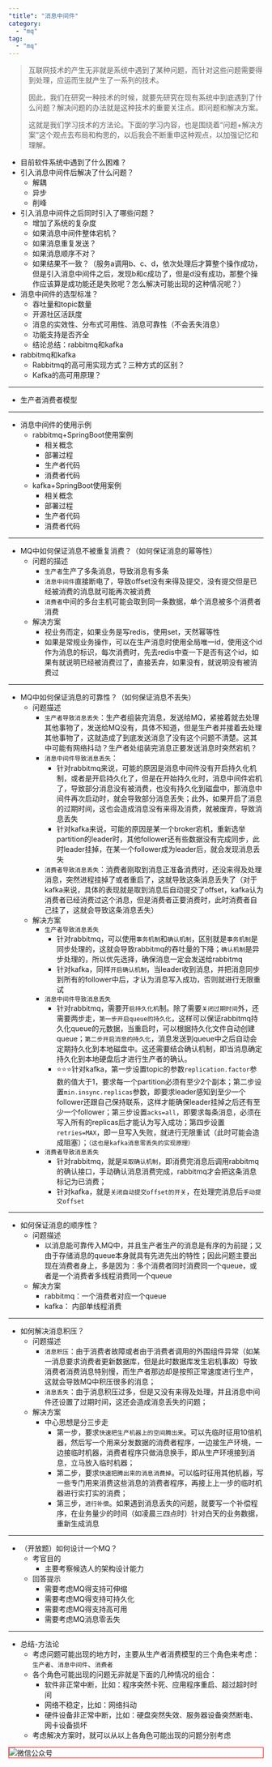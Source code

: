 ```yaml
---
"title": "消息中间件"
category:
  - "mq"
tag:
  - "mq"
---
```


> 互联网技术的产生无非就是系统中遇到了某种问题，而针对这些问题需要得到处理，应运而生就产生了一系列的技术。
>
> 因此，我们在研究一种技术的时候，就要先研究在现有系统中到底遇到了什么问题？解决问题的办法就是这种技术的重要关注点。即问题和解决方案。
>
> 这就是我们学习技术的方法论。下面的学习内容，也是围绕着“问题+解决方案”这个观点去布局和构思的，以后我会不断重申这种观点，以加强记忆和理解。


- 目前软件系统中遇到了什么困难？
- 引入消息中间件后解决了什么问题？
  - 解耦
  - 异步
  - 削峰
- 引入消息中间件之后同时引入了哪些问题？
  - 增加了系统的复杂度
  - 如果消息中间件整体宕机？
  - 如果消息重复发送？
  - 如果消息顺序不对？
  - 如果结果不一致？（服务a调用b、c、d，依次处理后才算整个操作成功，但是引入消息中间件之后，发现b和c成功了，但是d没有成功，那整个操作应该算是成功能还是失败呢？怎么解决可能出现的这种情况呢？）
- 消息中间件的选型标准？
  - 吞吐量和topic数量
  - 开源社区活跃度
  - 消息的实效性、分布式可用性、消息可靠性（不会丢失消息）
  - 功能支持是否齐全
  - 结论总结：rabbitmq和kafka
- rabbitmq和kafka
  - Rabbitmq的高可用实现方式？三种方式的区别？
  - Kafka的高可用原理？

---

- 生产者消费者模型

---

- 消息中间件的使用示例
  - rabbitmq+SpringBoot使用案例
    - 相关概念
    - 部署过程
    - 生产者代码
    - 消费者代码
  - kafka+SpringBoot使用案例
    - 相关概念
    - 部署过程
    - 生产者代码
    - 消费者代码

---

- MQ中如何保证消息不被重复消费？（如何保证消息的幂等性）
  - 问题的描述
    - `生产者`生产了多条消息，导致消息有多条
    - `消息中间件`直接断电了，导致offset没有来得及提交，没有提交但是已经被消费的消息就可能再次被消费
    - `消费者`中间的多台主机可能会取到同一条数据，单个消息被多个消费者消费
  - 解决方案
    - 视业务而定，如果业务是写redis，使用set，天然幂等性
    - 如果是常规业务操作，可以在生产消息时使用全局唯一id，使用这个id作为消息的标识，每次消费时，先去redis中查一下是否有这个id，如果有就说明已经被消费过了，直接丢弃，如果没有，就说明没有被消费过

---

- MQ中如何保证消息的可靠性？（如何保证消息不丢失）
  - 问题描述
    - `生产者导致消息丢失`：生产者组装完消息，发送给MQ，紧接着就去处理其他事物了，发送给MQ没有，具体不知道，但是生产者并接着去处理其他事物了，这就造成了到底发送消息了没有这个问题不清楚。这其中可能有网络抖动？生产者处组装完消息正要发送消息时突然宕机？
    - `消息中间件导致消息丢失`：
      - 针对rabbitmq来说，可能的原因是消息中间件没有开启持久化机制，或者是开启持久化了，但是在开始持久化时，消息中间件宕机了，导致部分消息没有被消费，也没有持久化到磁盘中，那消息中间件再次启动时，就会导致部分消息丢失；此外，如果开启了消息的过期时间，这也会造成消息没有来得及消费，就被废弃，导致消息丢失
      - 针对kafka来说，可能的原因是某一个broker宕机，重新选举partition的leader时，其他follower还有些数据没有完成同步，此时leader挂掉，在某一个follower成为leader后，就会发现消息丢失
    - `消费者导致消息丢失`：消费者刚取到消息正准备消费时，还没来得及处理消息，突然进程挂掉了或者重启了，这就导致这条消息丢失了（对于kafka来说，具体的表现就是取到消息后自动提交了offset，kafka认为消费者已经消费过这个消息，但是消费者正要消费时，此时消费者自己挂了，这就会导致这条消息丢失）
  - 解决方案
    - `生产者导致消息丢失`
      - 针对rabbitmq，可以使用`事务机制`和`确认机制`，区别就是`事务机制`是同步处理的，这就会导致rabbitmq的吞吐量的下降；`确认机制`是异步处理的，所以优先选择，确保消息一定会发送给rabbitmq
      - 针对kafka，同样`开启确认机制`，当leader收到消息，并把消息同步到所有的follower中后，才认为消息写入成功，否则就进行无限重试
    - `消息中间件导致消息丢失`
      - 针对rabbitmq，需要开`启持久化机`制。除了需要`关闭过期时间`外，还需要两步走，`第一步开启queue的持久化`，这样可以保证rabbitmq持久化queue的元数据，当重启时，可以根据持久化文件自动创建queue；`第二步开启消息的持久化`，消息发送到queue中之后自动会定期持久化到本地磁盘中。这还需要结合确认机制，即当消息确定持久化到本地硬盘后才进行生产者的确认。
      - :star::star::star:针对kafka，第一步设置topic的参数`replication.factor`参数的值大于1，要求每一个partition必须有至少2个副本；第二步设置`min.insync.replicas`参数，即要求leader感知到至少一个follower还跟自己保持联系，这样才能确保leader挂掉之后还有至少一个follower；第三步设置`acks=all`，即要求每条消息，必须在写入所有的replicas后才能认为写入成功；第四步设置`retries=MAX`，即一旦写入失败，就进行无限重试（此时可能会造成阻塞）；`（这也是kafka消息零丢失的实现原理）`
    - `消费者导致消息丢失`
      - 针对rabbitmq，就是`采取确认机制`，即消费完消息后调用rabbitmq的确认接口，手动确认消息消费完成，rabbitmq才会把这条消息标记为已消费；
      - 针对kafka，就是`关闭自动提交offset的开关`，在处理完消息后`手动提交offset`

---

- 如何保证消息的顺序性？
  - 问题描述
    - 以消息能可靠传入MQ中，并且生产者生产的消息是有序的为前提；又由于存储消息的queue本身就具有先进先出的特性；因此问题主要出现在消费者身上，多是因为：多个消费者同时消费同一个queue，或者是一个消费者多线程消费同一个queue
  - 解决方案
    - rabbitmq：一个消费者对应一个queue
    - kafka： 内部单线程消费

---

- 如何解决消息积压？
  - 问题描述
    - `消息积压`：由于消费者故障或者由于消费者调用的外围组件异常（如某一消息要求消费者更新数据库，但是此时数据库发生宕机事故）导致消费者消费消息特别慢，而生产者那边却是按照正常速度进行生产，这就会导致MQ中积压很多的消息；
    - `消息丢失`：由于消息积压过多，但是又没有来得及处理，并且消息中间件还设置了过期时间，这还会造成消息丢失的问题；
  - 解决方案
    - 中心思想是分三步走
      - 第一步，要求`快速把生产机器上的空间腾出来`。可以先临时征用10倍机器，然后写一个用来分发数据的消费者程序，一边接生产环境，一边接临时机器，消费者程序只做消息换手，即从生产环境接到消息，立马放入临时机器；
      - 第二步，要求`快速把腾出来的消息消费掉`。可以临时征用其他机器，写一些专门用来消费这些消息的消费者程序，再接上上一步的临时机器进行实打实的消费；
      - 第三步，`进行补偿`。如果遇到消息丢失的问题，就要写一个补偿程序，在业务量少的时间（如凌晨三四点时）针对白天的业务数据，重新生成消息

---

- （开放题）如何设计一个MQ？
  - 考官目的
    - 主要考察候选人的架构设计能力
  - 回答提示
    - 需要考虑MQ得支持可伸缩
    - 需要考虑MQ得支持可持久化
    - 需要考虑MQ得支持高可用
    - 需要考虑MQ消息零丢失

---

- 总结-方法论
  - 考虑问题可能出现的地方时，主要从生产者消费模型的三个角色来考虑：`生产者`、`消息中间件`、`消费者`
  - 各个角色可能出现的问题无非就是下面的几种情况的组合：
    - 软件非正常中断，比如：程序突然卡死、应用程序重启、超过超时时间
    - 网络不稳定，比如：网络抖动
    - 硬件设备非正常中断，比如：硬盘突然失效、服务器设备突然断电、网卡设备损坏
  - 考虑解决方案时，就可以从以上各角色可能出现的问题分别考虑





<img style="border:1px red solid; display:block; margin:0 auto;" src="https://tianqingxiaozhu.oss-cn-shenzhen.aliyuncs.com/img/qrcode.jpg" alt="微信公众号" />


